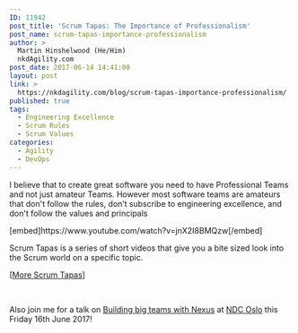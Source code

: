 ```yaml
---
ID: 11942
post_title: 'Scrum Tapas: The Importance of Professionalism'
post_name: scrum-tapas-importance-professionalism
author: >
  Martin Hinshelwood (He/Him)
  nkdAgility.com
post_date: 2017-06-14 14:41:00
layout: post
link: >
  https://nkdagility.com/blog/scrum-tapas-importance-professionalism/
published: true
tags:
  - Engineering Excellence
  - Scrum Rules
  - Scrum Values
categories:
  - Agility
  - DevOps
---
```

<p>I believe that to create great software you need to have Professional Teams and not just amateur Teams. However most software teams are amateurs that don't follow the rules, don’t subscribe to engineering excellence, and don't follow the values and principals</p>
[embed]https://www.youtube.com/watch?v=jnX2I8BMQzw[/embed]
<p>Scrum Tapas is a series of short videos that give you a bite sized look into the Scrum world on a specific topic. </p><p>[<a href="https://www.youtube.com/playlist?list=PLgDaZD8y4z0B4s9rR8-LtyA18DurYu-51" target="_blank">More Scrum Tapas</a>]</p><p><br /></p><p>Also join me for a talk on <a href="http://ndcoslo.com/talk/tba-21/" target="_blank">Building big teams with Nexus</a> at <a href="http://ndcoslo.com" target="_blank">NDC Oslo</a> this Friday 16th June 2017!</p>